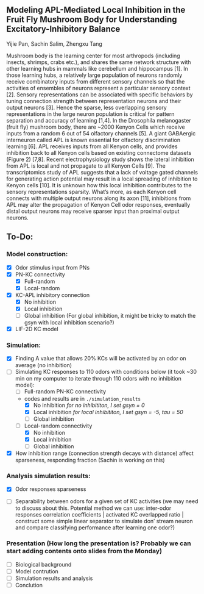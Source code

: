 ## Modeling APL-Mediated Local Inhibition in the Fruit Fly Mushroom Body for Understanding Excitatory-Inhibitory Balance

Yijie Pan, Sachin Salim, Zhengxu Tang

Mushroom body is the learning center for most arthropods (including insects, shrimps, crabs etc.), and shares the same network structure with other learning hubs in mammals like cerebellum and hippocampus [1]. In those learning hubs, a relatively large population of neurons randomly receive combinatory inputs from different sensory channels so that the activities of ensembles of neurons represent a particular sensory context [2]. Sensory representations can be associated with specific behaviors by tuning connection strength between representation neurons and their output neurons [3]. Hence the sparse, less overlapping sensory representations in the large neuron population is critical for pattern separation and accuracy of learning [1,4]. In the Drosophila melanogaster (fruit fly) mushroom body, there are ~2000 Kenyon Cells which receive inputs from a random 6 out of 54 olfactory channels [5]. A giant GABAergic interneuron called APL is known essential for olfactory discrimination learning [6]. APL receives inputs from all Kenyon cells, and provides inhibition back to all Kenyon cells based on existing connectome datasets (Figure 2) [7,8]. Recent electrophysiology study shows the lateral inhibition from APL is local and not propagate to all Kenyon Cells [9]. The transcriptomics study of APL suggests that a lack of voltage gated channels for generating action potential may result in a local spreading of inhibition to Kenyon cells [10]. It is unknown how this local inhibition contributes to the sensory representations sparsity. What’s more, as each Kenyon cell connects with multiple output neurons along its axon [11], inhibitions from APL may alter the propagation of Kenyon Cell odor responses, eventually distal output neurons may receive sparser input than proximal output neurons.

## To-Do:
### Model construction:
- [x] Odor stimulus input from PNs
- [x] PN-KC connectivity
    - [x] Full-random
    - [x] Local-random 
- [x] KC-APL inhibitory connection
    - [x] No inhibition
    - [x] Local inhibition
    - [ ] Global inhibition (For global inhibition, it might be tricky to match the gsyn with local inhibition scenario?)
- [x] LIF-2D KC model

### Simulation:
- [x] Finding A value that allows 20% KCs will be activated by an odor on average (no inhibition)
- [ ] Simulating KC responses to 110 odors with conditions below (it took ~30 min on my computer to iterate through 110 odors with no inhibition model):
    - [ ] Full-random PN-KC connectivity
    - codes and results are in ```./simulation_results```
      - [x] No inhibition *for no inhibititon, I set gsyn = 0*
      - [x] Local inhibition *for local inhibititon, I set gsyn = -5, tau = 50*
      - [ ] Global inhibition
    - [ ] Local-random connectivity
      - [x] No inhibition 
      - [x] Local inhibition
      - [ ] Global inhibition
- [x] How inhibition range (connection strength decays with distance) affect sparseness, responding fraction (Sachin is working on this)

### Analysis simulation results:
- [x] Odor responses sparseness 
- [ ] Separability between odors for a given set of KC activities (we may need to discuss about this. Potential method we can use: inter-odor responses correlation coefficients | activated KC overlapped ratio | construct some simple linear separator to simulate don’ stream neuron and compare classifying performance after learning one odor?)


### Presentation (How long the presentation is? Probably we can start adding contents onto slides from the Monday) 
- [ ] Biological background 
- [ ] Model contrution
- [ ] Simulation results and analysis
- [ ] Conclution
